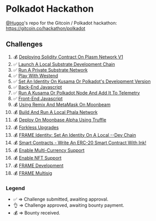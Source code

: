 # Polkadot Hackathon

[@Hugoo](https://github.com/Hugoo)'s repo for the Gitcoin / Polkadot hackathon: https://gitcoin.co/hackathon/polkadot

## Challenges

1. 💰 [Deploying Solidity Contract On Plasm Network V1](./challenges/deploying-solidity-contract-on-plasm-network-v1/)
2. ✅ [Launch A Local Substrate Development Chain](./challenges/local-substrate-dev-chain/)
3. ✅ [Run A Private Substrate Network](./challenges/run-a-private-substrate-network/)
4. ✅ [Play With Westend](./challenges/play-with-westend/)
5. ✅ [Set An Identity On Kusama Or Polkadot's Development Version](./challenges/id-dev-version/)
6. ✅ [Back-End Javascript](./challenges/backend-javascript/)
7. ✅ [Run A Kusama Or Polkadot Node And Add It To Telemetry](./challenges/node-telemetry/)
8. ✅ [Front-End Javascript](./challenges/front-end-javascript/)
9. 💰 [Using Remix And MetaMask On Moonbeam](./challenges/remix-metamask-moonbeam/)
10. 💰 [Build And Run A Local Phala Network](./challenges/local-phala-network/)
11. 💰 [Deploy On Moonbase Alpha Using Truffle](./challenges/deploy-on-moonbase-alpha-using-truffle/)
12. 💰 [Forkless Upgrades](./challenges/forkless-upgrades/)
13. 💰 [FRAME Identity: Set An Identity On A Local --Dev Chain](./challenges/frame-identity-local/)
14. 💰 [Smart Contracts - Write An ERC-20 Smart Contract With Ink!](./challenges/erc20-with-ink/)
15. 💰 [Enable Multi-Currency Support](./challenges/enable-multicurrency-support/)
16. 💰 [Enable NFT Support](./challenges/enable-nft-support/)
17. 💰 [FRAME Development](./challenges/frame-development)
18. 💰 [FRAME Multisig](./challenges/frame-multisig)

### Legend

- ✅ => Challenge submitted, awaiting approval.
- 👌 => Challenge approved, awaiting bounty payment.
- 💰 => Bounty received.
